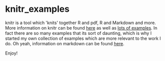 knitr_examples
==============

knitr is a tool which 'knits' together R and pdf, R and Markdown and more.  More information on knitr can be found [here](http://yihui.name/knitr/ "knitr page") as well as [lots of examples](https://github.com/yihui/knitr-examples "knitr github").  In fact there are so many examples that its sort of daunting, which is why I started my own collection of examples which are more relevant to the work I do.  Oh yeah, information on markdown can be found [here](http://daringfireball.net/projects/markdown/syntax#link "Markdown syntax").

Enjoy!
